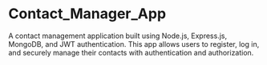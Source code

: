 # Contact_Manager_App
A contact management application built using Node.js, Express.js, MongoDB, and JWT authentication. This app allows users to register, log in, and securely manage their contacts with authentication and authorization.
